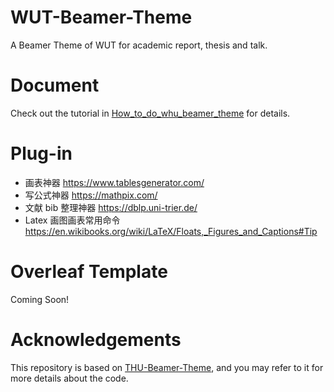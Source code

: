 # WUT-Beamer-Theme
 A Beamer Theme of WUT for academic report, thesis and talk.


# Document
 Check out the tutorial in [How_to_do_whu_beamer_theme](How_to_do_whu_beamer_theme.pdf) for details.

# Plug-in
- 画表神器 https://www.tablesgenerator.com/
- 写公式神器 https://mathpix.com/
- 文献 bib 整理神器 https://dblp.uni-trier.de/
- Latex 画图画表常用命令 https://en.wikibooks.org/wiki/LaTeX/Floats,_Figures_and_Captions#Tip

# Overleaf Template
Coming Soon!

# Acknowledgements
This repository is based on [THU-Beamer-Theme](https://github.com/Trinkle23897/THU-Beamer-Theme), and you may refer to it for more details about the code.

